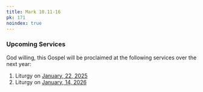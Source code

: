 ```yaml
---
title: Mark 10.11-16
pk: 171
noindex: true
---
```


### Upcoming Services

God willing, this Gospel will be proclaimed at the following services over the next year:


1. Liturgy on [January, 22, 2025](https://orthocal.info/readings/gregorian/2025/01/22/)
1. Liturgy on [January, 14, 2026](https://orthocal.info/readings/gregorian/2026/01/14/)
